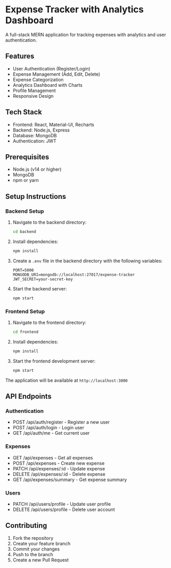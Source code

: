# Expense Tracker with Analytics Dashboard

A full-stack MERN application for tracking expenses with analytics and user authentication.

## Features

- User Authentication (Register/Login)
- Expense Management (Add, Edit, Delete)
- Expense Categorization
- Analytics Dashboard with Charts
- Profile Management
- Responsive Design

## Tech Stack

- Frontend: React, Material-UI, Recharts
- Backend: Node.js, Express
- Database: MongoDB
- Authentication: JWT

## Prerequisites

- Node.js (v14 or higher)
- MongoDB
- npm or yarn

## Setup Instructions

### Backend Setup

1. Navigate to the backend directory:
   ```bash
   cd backend
   ```

2. Install dependencies:
   ```bash
   npm install
   ```

3. Create a `.env` file in the backend directory with the following variables:
   ```
   PORT=5000
   MONGODB_URI=mongodb://localhost:27017/expense-tracker
   JWT_SECRET=your-secret-key
   ```

4. Start the backend server:
   ```bash
   npm start
   ```

### Frontend Setup

1. Navigate to the frontend directory:
   ```bash
   cd frontend
   ```

2. Install dependencies:
   ```bash
   npm install
   ```

3. Start the frontend development server:
   ```bash
   npm start
   ```

The application will be available at `http://localhost:3000`

## API Endpoints

### Authentication
- POST /api/auth/register - Register a new user
- POST /api/auth/login - Login user
- GET /api/auth/me - Get current user

### Expenses
- GET /api/expenses - Get all expenses
- POST /api/expenses - Create new expense
- PATCH /api/expenses/:id - Update expense
- DELETE /api/expenses/:id - Delete expense
- GET /api/expenses/summary - Get expense summary

### Users
- PATCH /api/users/profile - Update user profile
- DELETE /api/users/profile - Delete user account

## Contributing

1. Fork the repository
2. Create your feature branch
3. Commit your changes
4. Push to the branch
5. Create a new Pull Request 